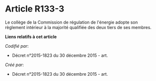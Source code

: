 # Article R133-3

Le collège de la Commission de régulation de l'énergie adopte son règlement intérieur à la majorité qualifiée des deux tiers
de ses membres.

**Liens relatifs à cet article**

_Codifié par_:

  - Décret n°2015-1823 du 30 décembre 2015 - art.

_Créé par_:

  - Décret n°2015-1823 du 30 décembre 2015 - art.
